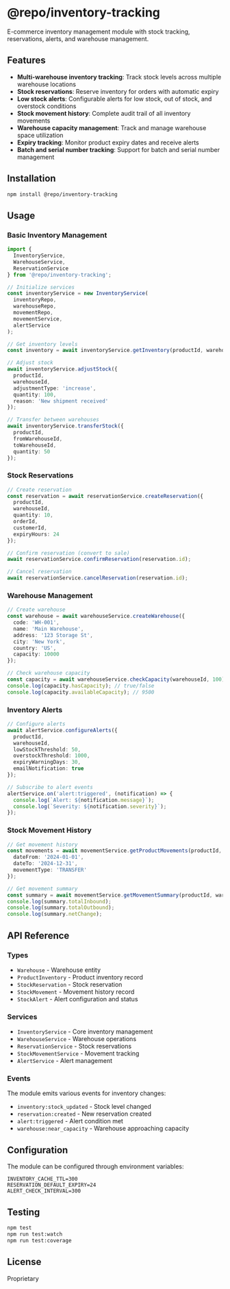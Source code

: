 # @repo/inventory-tracking

E-commerce inventory management module with stock tracking, reservations, alerts, and warehouse management.

## Features

- **Multi-warehouse inventory tracking**: Track stock levels across multiple warehouse locations
- **Stock reservations**: Reserve inventory for orders with automatic expiry
- **Low stock alerts**: Configurable alerts for low stock, out of stock, and overstock conditions
- **Stock movement history**: Complete audit trail of all inventory movements
- **Warehouse capacity management**: Track and manage warehouse space utilization
- **Expiry tracking**: Monitor product expiry dates and receive alerts
- **Batch and serial number tracking**: Support for batch and serial number management

## Installation

```bash
npm install @repo/inventory-tracking
```

## Usage

### Basic Inventory Management

```typescript
import { 
  InventoryService, 
  WarehouseService,
  ReservationService 
} from '@repo/inventory-tracking';

// Initialize services
const inventoryService = new InventoryService(
  inventoryRepo,
  warehouseRepo,
  movementRepo,
  movementService,
  alertService
);

// Get inventory levels
const inventory = await inventoryService.getInventory(productId, warehouseId);

// Adjust stock
await inventoryService.adjustStock({
  productId,
  warehouseId,
  adjustmentType: 'increase',
  quantity: 100,
  reason: 'New shipment received'
});

// Transfer between warehouses
await inventoryService.transferStock({
  productId,
  fromWarehouseId,
  toWarehouseId,
  quantity: 50
});
```

### Stock Reservations

```typescript
// Create reservation
const reservation = await reservationService.createReservation({
  productId,
  warehouseId,
  quantity: 10,
  orderId,
  customerId,
  expiryHours: 24
});

// Confirm reservation (convert to sale)
await reservationService.confirmReservation(reservation.id);

// Cancel reservation
await reservationService.cancelReservation(reservation.id);
```

### Warehouse Management

```typescript
// Create warehouse
const warehouse = await warehouseService.createWarehouse({
  code: 'WH-001',
  name: 'Main Warehouse',
  address: '123 Storage St',
  city: 'New York',
  country: 'US',
  capacity: 10000
});

// Check warehouse capacity
const capacity = await warehouseService.checkCapacity(warehouseId, 100);
console.log(capacity.hasCapacity); // true/false
console.log(capacity.availableCapacity); // 9500
```

### Inventory Alerts

```typescript
// Configure alerts
await alertService.configureAlerts({
  productId,
  warehouseId,
  lowStockThreshold: 50,
  overstockThreshold: 1000,
  expiryWarningDays: 30,
  emailNotification: true
});

// Subscribe to alert events
alertService.on('alert:triggered', (notification) => {
  console.log(`Alert: ${notification.message}`);
  console.log(`Severity: ${notification.severity}`);
});
```

### Stock Movement History

```typescript
// Get movement history
const movements = await movementService.getProductMovements(productId, {
  dateFrom: '2024-01-01',
  dateTo: '2024-12-31',
  movementType: 'TRANSFER'
});

// Get movement summary
const summary = await movementService.getMovementSummary(productId, warehouseId);
console.log(summary.totalInbound);
console.log(summary.totalOutbound);
console.log(summary.netChange);
```

## API Reference

### Types

- `Warehouse` - Warehouse entity
- `ProductInventory` - Product inventory record
- `StockReservation` - Stock reservation
- `StockMovement` - Movement history record
- `StockAlert` - Alert configuration and status

### Services

- `InventoryService` - Core inventory management
- `WarehouseService` - Warehouse operations
- `ReservationService` - Stock reservations
- `StockMovementService` - Movement tracking
- `AlertService` - Alert management

### Events

The module emits various events for inventory changes:

- `inventory:stock_updated` - Stock level changed
- `reservation:created` - New reservation created
- `alert:triggered` - Alert condition met
- `warehouse:near_capacity` - Warehouse approaching capacity

## Configuration

The module can be configured through environment variables:

```env
INVENTORY_CACHE_TTL=300
RESERVATION_DEFAULT_EXPIRY=24
ALERT_CHECK_INTERVAL=300
```

## Testing

```bash
npm test
npm run test:watch
npm run test:coverage
```

## License

Proprietary